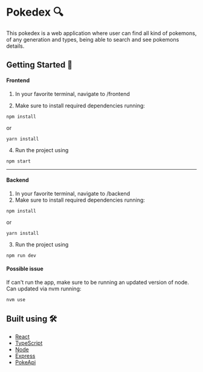 # Pokedex 🔍

This pokedex is a web application where user can find all kind of pokemons, of any generation and types, being able to search and see pokemons details.

## Getting Started 🚀

#### Frontend

1. In your favorite terminal, navigate to /frontend

2. Make sure to install required dependencies running:

```
npm install
```

or

```
yarn install
```

4. Run the project using

```
npm start
```

---

#### Backend

1. In your favorite terminal, navigate to /backend
2. Make sure to install required dependencies running:

```
npm install
```

or

```
yarn install
```

3. Run the project using

```
npm run dev
```

#### Possible issue

If can't run the app, make sure to be running an updated version of node. Can updated via nvm running:

```
nvm use
```

## Built using 🛠️

- [React](https://es.reactjs.org/)
- [TypeScript](https://www.typescriptlang.org/)
- [Node](https://nodejs.org/es/)
- [Express](https://expressjs.com/es/)
- [PokeApi](https://pokeapi.co/)
